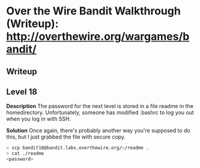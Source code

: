 # Over the Wire Bandit Walkthrough (Writeup): http://overthewire.org/wargames/bandit/

## Writeup

## Level 18
**Description**
The password for the next level is stored in a file readme in the homedirectory. Unfortunately, someone has modified .bashrc to log you out when you log in with SSH.

**Solution**
Once again, there's probably another way you're supposed to do this, but I just grabbed the file with secure copy.

```bash
> scp bandit18@bandit.labs.overthewire.org/~/readme .
> cat ./readme
<password>
```
